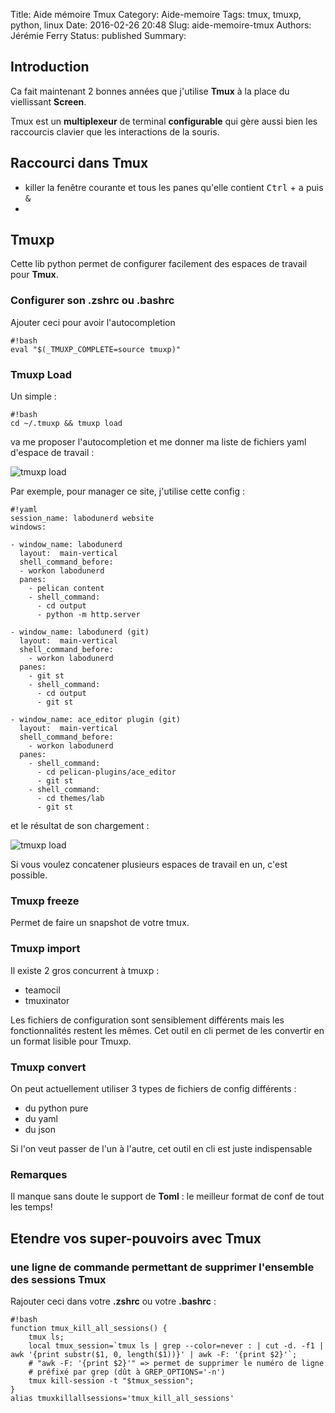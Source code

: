 Title: Aide mémoire Tmux
Category: Aide-memoire
Tags: tmux, tmuxp, python, linux
Date: 2016-02-26 20:48
Slug: aide-memoire-tmux
Authors: Jérémie Ferry
Status: published
Summary:

## Introduction

Ca fait maintenant 2 bonnes années que j'utilise **Tmux** à la place du viellissant **Screen**.

Tmux est un **multiplexeur** de terminal **configurable** qui gère aussi bien les raccourcis clavier que les interactions de la souris.

## Raccourci dans Tmux

- killer la fenêtre courante et tous les panes qu'elle contient
<kbd>Ctrl</kbd> + <kbd>a</kbd> puis <kbd>&</kbd>
- 

## Tmuxp

Cette lib python permet de configurer facilement des espaces de travail pour **Tmux**.

### Configurer son .zshrc ou .bashrc

Ajouter ceci pour avoir l'autocompletion

    #!bash
    eval "$(_TMUXP_COMPLETE=source tmuxp)"

### Tmuxp Load
Un simple :

    #!bash
    cd ~/.tmuxp && tmuxp load

va me proposer l'autocompletion et me donner ma liste de fichiers yaml d'espace de travail :

![tmuxp load](static/images/tmuxp_load_labodunerd.png)

Par exemple, pour manager ce site, j'utilise cette config :

    #!yaml
    session_name: labodunerd website
    windows:

    - window_name: labodunerd
      layout:  main-vertical
      shell_command_before:
      - workon labodunerd
      panes:
        - pelican content
        - shell_command:
          - cd output
          - python -m http.server

    - window_name: labodunerd (git)
      layout:  main-vertical
      shell_command_before:
        - workon labodunerd
      panes:
        - git st
        - shell_command:
          - cd output
          - git st

    - window_name: ace_editor plugin (git)
      layout:  main-vertical
      shell_command_before:
        - workon labodunerd
      panes:
        - shell_command:
          - cd pelican-plugins/ace_editor
          - git st
        - shell_command:
          - cd themes/lab
          - git st


et le résultat de son chargement :

![tmuxp load](static/images/tmuxp_labodunerd.png)

Si vous voulez concatener plusieurs espaces de travail en un, c'est possible.

### Tmuxp freeze

Permet de faire un snapshot de votre tmux.

### Tmuxp import

Il existe 2 gros concurrent à tmuxp : 

- teamocil
- tmuxinator

Les fichiers de configuration sont sensiblement différents mais les fonctionnalités restent les mêmes.
Cet outil en cli permet de les convertir en un format lisible pour Tmuxp.

### Tmuxp convert

On peut actuellement utiliser 3 types de fichiers de config différents :

- du python pure
- du yaml
- du json

Si l'on veut passer de l'un à l'autre, cet outil en cli est juste indispensable

### Remarques

Il manque sans doute le support de **Toml** : le meilleur format de conf de tout les temps!

## Etendre vos super-pouvoirs avec Tmux

### une ligne de commande permettant de supprimer l'ensemble des sessions Tmux

Rajouter ceci dans votre **.zshrc** ou votre **.bashrc** :

    #!bash
    function tmux_kill_all_sessions() {
        tmux ls;
        local tmux_session=`tmux ls | grep --color=never : | cut -d. -f1 | awk '{print substr($1, 0, length($1))}' | awk -F: '{print $2}'`;
        # "awk -F: '{print $2}'" => permet de supprimer le numéro de ligne
        # préfixé par grep (dût à GREP_OPTIONS='-n')
        tmux kill-session -t "$tmux_session";
    }
    alias tmuxkillallsessions='tmux_kill_all_sessions'
